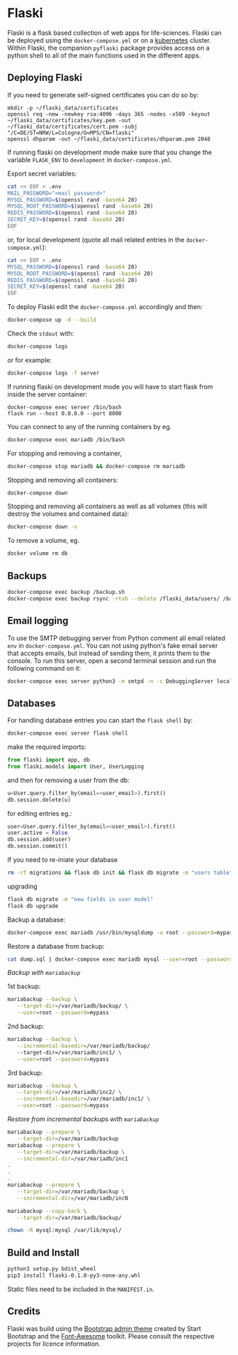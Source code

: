 # Flaski

Flaski is a flask based collection of web apps for life-sciences. Flaski can be deployed using the `docker-compose.yml` or on a [kubernetes](https://github.com/mpg-age-bioinformatics/flaski/tree/master/kubernetes#kubernetes) cluster. Within Flaski, the companion `pyflaski` package provides access on a python shell to all of the main functions used in the different apps.

## Deploying Flaski

If you need to generate self-signed certificates you can do so by:
```
mkdir -p ~/flaski_data/certificates 
openssl req -new -newkey rsa:4096 -days 365 -nodes -x509 -keyout ~/flaski_data/certificates/key.pem -out ~/flaski_data/certificates/cert.pem -subj "/C=DE/ST=NRW/L=Cologne/O=MPS/CN=flaski"
openssl dhparam -out ~/flaski_data/certificates/dhparam.pem 2048
```

If running flaski on development mode make sure that you change the variable `FLASK_ENV` to `development` in `docker-compose.yml`.

Export secret variables:
```bash
cat << EOF > .env
MAIL_PASSWORD="<mail password>"
MYSQL_PASSWORD=$(openssl rand -base64 20)
MYSQL_ROOT_PASSWORD=$(openssl rand -base64 20)
REDIS_PASSWORD=$(openssl rand -base64 20)
SECRET_KEY=$(openssl rand -base64 20)
EOF
```

or, for local development (quote all mail related entries in the `docker-compose.yml`):
```bash
cat << EOF > .env
MYSQL_PASSWORD=$(openssl rand -base64 20)
MYSQL_ROOT_PASSWORD=$(openssl rand -base64 20)
REDIS_PASSWORD=$(openssl rand -base64 20)
SECRET_KEY=$(openssl rand -base64 20)
EOF
```

To deploy Flaski edit the `docker-compose.yml` accordingly and then:
```bash
docker-compose up -d --build
```
Check the `stdout` with:
```bash
docker-compose logs
```
or for example:
```bash
docker-compose logs -f server
```
If running flaski on development mode you will have to start flask from inside the server container:
```
docker-compose exec server /bin/bash
flask run --host 0.0.0.0 --port 8000
```
You can connect to any of the running containers by eg. 
```bash
docker-compose exec mariadb /bin/bash
```
For stopping and removing a container,
```bash
docker-compose stop mariadb && docker-compose rm mariadb
```
Stopping and removing all containers:
```bash
docker-compose down
```
Stopping and removing all containers as well as all volumes (this will destroy the volumes and contained data):
```bash
docker-compose down -v
```
To remove a volume, eg.
```bash
docker volume rm db
```

## Backups

```bash
docker-compose exec backup /backup.sh
docker-compose exec backup rsync -rtvh --delete /flaski_data/users/ /backup/users_data/
```

## Email logging

To use the SMTP debugging server from Python comment all email related `env` in `docker-compose.yml`.
You can not using python's fake email server that accepts emails, but instead of sending them, it prints them to the console. 
To run this server, open a second terminal session and run the following command on it:
```bash
docker-compose exec server python3 -m smtpd -n -c DebuggingServer localhost:8025
```

## Databases

For handling database entries you can start the `flask shell` by:
```bash
docker-compose exec server flask shell 
```
make the required imports:
```python
from flaski import app, db
from flaski.models import User, UserLogging
```
and then for removing a user from the db:
```python
u=User.query.filter_by(email=<user_email>).first()
db.session.delete(u)
```
for editing entries eg.:
```python
user=User.query.filter_by(email=<user_email>).first()
user.active = False
db.session.add(user)
db.session.commit()
```

If you need to re-iniate your database
```bash
rm -rf migrations && flask db init && flask db migrate -m "users table" && flask db upgrade 
```

upgrading
```bash
flask db migrate -m "new fields in user model"
flask db upgrade
```

Backup a database:
```bash
docker-compose exec mariadb /usr/bin/mysqldump -u root --password=mypass flaski > dump.sql
```

Restore a database from backup:
```bash
cat dump.sql | docker-compose exec mariadb mysql --user=root --password=mypass flaski
```

*Backup with `mariabackup`*

1st backup:
```bash
mariabackup --backup \
   --target-dir=/var/mariadb/backup/ \
   --user=root --password=mypass
```

2nd backup:
```bash
mariabackup --backup \
   --incremental-basedir=/var/mariadb/backup/
   --target-dir=/var/mariadb/inc1/ \
   --user=root --password=mypass
```

3rd backup:
```bash
mariabackup --backup \
   --target-dir=/var/mariadb/inc2/ \
   --incremental-basedir=/var/mariadb/inc1/ \
   --user=root --password=mypass
```

*Restore from incremental backups with `mariabackup`*
```bash
mariabackup --prepare \
   --target-dir=/var/mariadb/backup
mariabackup --prepare \
   --target-dir=/var/mariadb/backup \
   --incremental-dir=/var/mariadb/inc1
.
.
.
mariabackup --prepare \
   --target-dir=/var/mariadb/backup \
   --incremental-dir=/var/mariadb/incN

mariabackup --copy-back \
   --target-dir=/var/mariadb/backup/

chown -R mysql:mysql /var/lib/mysql/
```

## Build and Install

```bash
python3 setup.py bdist_wheel
pip3 install flaski-0.1.0-py3-none-any.whl
```
Static files need to be included in the `MANIFEST.in`.

## Credits

Flaski was build using the [Bootstrap admin theme](https://github.com/BlackrockDigital/startbootstrap-sb-admin-2) created by Start Bootstrap and the [Font-Awesome](https://github.com/FortAwesome/Font-Awesome) toolkit. Please consult the respective projects for licence information.






